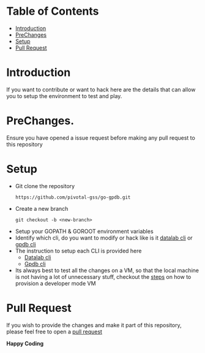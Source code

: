 Table of Contents
=================

   * [Introduction](#introduction)
   * [PreChanges](#prechanges)
   * [Setup](#setup)
   * [Pull Request](#pull-request)

# Introduction

If you want to contribute or want to hack here are the details that can allow you to setup the environment to test and play.

# PreChanges.

Ensure you have opened a issue request before making any pull request to this repository

# Setup

+ Git clone the repository
    ```
    https://github.com/pivotal-gss/go-gpdb.git
    ```
+ Create a new branch
    ```
    git checkout -b <new-branch>
    ```
+ Setup your GOPATH & GOROOT environment variables  
+ Identify which cli, do you want to modify or hack like is it [datalab cli](https://github.com/pivotal-gss/go-gpdb/tree/master/datalab) or [gpdb cli](https://github.com/pivotal-gss/go-gpdb/tree/master/gpdb)
+ The instruction to setup each CLI is provided here
    + [Datalab cli](https://github.com/pivotal-gss/go-gpdb/tree/master/datalab#developers--contributors)
    + [Gpdb cli](https://github.com/pivotal-gss/go-gpdb/tree/master/gpdb#developers--contributors)
+ Its always best to test all the changes on a VM, so that the local machine is not having a lot of unnecessary stuff, checkout the [steps](https://github.com/pivotal-gss/go-gpdb/tree/master/test#setup) on how to provision a developer mode VM

# Pull Request

If you wish to provide the changes and make it part of this repository, please feel free to open a [pull request](https://github.com/pivotal-gss/go-gpdb/pulls)

**Happy Coding**